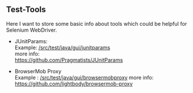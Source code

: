 ## Test-Tools

Here I want to store some basic info about tools which could be helpful for Selenium WebDriver.

* JUnitParams:   
Example: [/src/test/java/gui/junitparams](https://github.com/Marcin3/Test-Tools/tree/master/src/test/java/gui/junitparams)  
more info:  
https://github.com/Pragmatists/JUnitParams

* BrowserMob Proxy  
Example : [/src/test/java/gui/browsermobproxy](https://github.com/Marcin3/Test-Tools/tree/master/src/test/java/gui/browsermobproxy) 
more info:  
https://github.com/lightbody/browsermob-proxy


